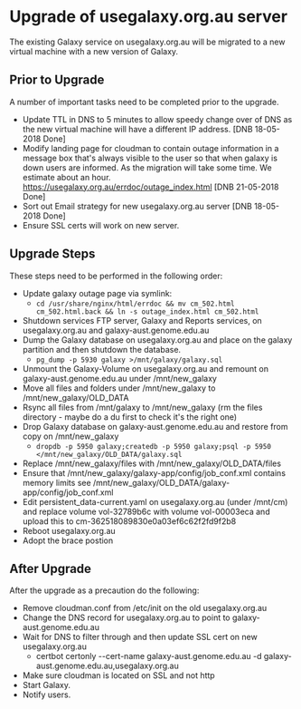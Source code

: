 # Upgrade of usegalaxy.org.au server

The existing Galaxy service on usegalaxy.org.au will be migrated to a new virtual machine with a new version of Galaxy.

## Prior to Upgrade
A number of important tasks need to be completed prior to the upgrade.
* Update TTL in DNS to 5 minutes to allow speedy change over of DNS as the new virtual machine will have a different IP address. [DNB 18-05-2018 Done]
* Modify landing page for cloudman to contain outage information in a message box that's always visible to the user so that when galaxy is down users are informed. As the migration will take some time.  We estimate about an hour. https://usegalaxy.org.au/errdoc/outage_index.html [DNB 21-05-2018 Done]
* Sort out Email strategy for new usegalaxy.org.au server [DNB 18-05-2018 Done]
* Ensure SSL certs will work on new server.

## Upgrade Steps
These steps need to be performed in the following order:
* Update galaxy outage page via symlink: 
  * ```cd /usr/share/nginx/html/errdoc && mv cm_502.html cm_502.html.back && ln -s outage_index.html cm_502.html```
* Shutdown services FTP server, Galaxy and Reports services, on usegalaxy.org.au and galaxy-aust.genome.edu.au
* Dump the Galaxy database on usegalaxy.org.au and place on the galaxy partition and then shutdown the database.
  * ```pg_dump -p 5930 galaxy >/mnt/galaxy/galaxy.sql```
* Unmount the Galaxy-Volume on usegalaxy.org.au and remount on galaxy-aust.genome.edu.au under /mnt/new_galaxy
* Move all files and folders under /mnt/new_galaxy to /mnt/new_galaxy/OLD_DATA
* Rsync all files from /mnt/galaxy to /mnt/new_galaxy (rm the files directory - maybe do a du first to check it's the right one)
* Drop Galaxy database on galaxy-aust.genome.edu.au and restore from copy on /mnt/new_galaxy
  * ```dropdb -p 5950 galaxy;createdb -p 5950 galaxy;psql -p 5950 </mnt/new_galaxy/OLD_DATA/galaxy.sql```
* Replace /mnt/new_galaxy/files with /mnt/new_galaxy/OLD_DATA/files
* Ensure that /mnt/new_galaxy/galaxy-app/config/job_conf.xml contains memory limits see /mnt/new_galaxy/OLD_DATA/galaxy-app/config/job_conf.xml
* Edit persistent_data-current.yaml on usegalaxy.org.au (under /mnt/cm) and replace volume vol-32789b6c with volume vol-00003eca and upload this to cm-362518089830e0a03ef6c62f2fd9f2b8
* Reboot usegalaxy.org.au
* Adopt the brace postion

## After Upgrade
After the upgrade as a precaution do the following:
* Remove cloudman.conf from /etc/init on the old usegalaxy.org.au
* Change the DNS record for usegalaxy.org.au to point to galaxy-aust.genome.edu.au
* Wait for DNS to filter through and then update SSL cert on new usegalaxy.org.au
  * certbot certonly --cert-name galaxy-aust.genome.edu.au -d galaxy-aust.genome.edu.au,usegalaxy.org.au
* Make sure cloudman is located on SSL and not http
* Start Galaxy.
* Notify users.
